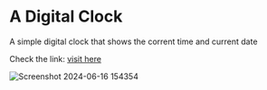 # A Digital Clock
A simple digital clock that shows the corrent time and current date

Check the link: [visit here]( https://harikrishnan669.github.io/DigitalClock/)

![Screenshot 2024-06-16 154354](https://github.com/harikrishnan669/DigitalClock/assets/128880349/fbdb84b0-ccfc-49cf-b939-0f95274e4dfe)

